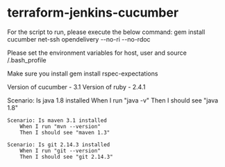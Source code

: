 # terraform-jenkins-cucumber

For the script to run, please execute the below command:
gem install cucumber net-ssh opendelivery --no-ri --no-rdoc

Please set the environment variables for host, user and source /.bash_profile

Make sure you install 
gem install rspec-expectations

Version of cucumber - 3.1
Version of ruby - 2.4.1

Scenario: Is java 1.8 installed
        When I run "java -v"
        Then I should see "java 1.8"

    Scenario: Is maven 3.1 installed
        When I run "mvn --version"
        Then I should see "maven 1.3"
    
    Scenario: Is git 2.14.3 installed
        When I run "git --version"
        Then I should see "git 2.14.3"
